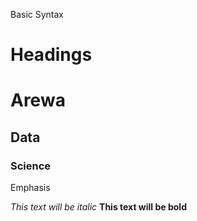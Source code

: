 Basic Syntax
# Headings
# Arewa
## Data
### Science

Emphasis

*This text will be italic*
**This text will be bold**
